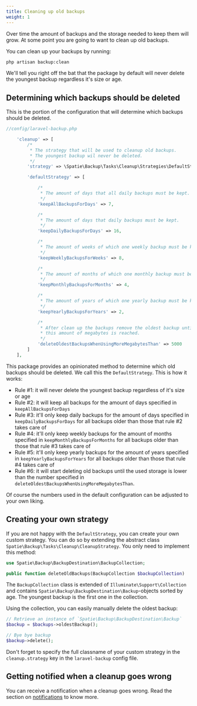 ```yaml
---
title: Cleaning up old backups
weight: 1
---
```


Over time the amount of backups and the storage needed to keep them will grow. At some point you are going to want to clean up old backups.

You can clean up your backups by running:

```bash
php artisan backup:clean
```

We'll tell you right off the bat that the package by default will never delete the youngest backup regardless it's size or age.

## Determining which backups should be deleted

This is the portion of the configuration that will determine which backups should be deleted.

```php
//config/laravel-backup.php

    'cleanup' => [
        /*
         * The strategy that will be used to cleanup old backups.
         * The youngest backup wil never be deleted.
         */
        'strategy' => \Spatie\Backup\Tasks\Cleanup\Strategies\DefaultStrategy::class,

        'defaultStrategy' => [

            /*
             * The amount of days that all daily backups must be kept.
             */
            'keepAllBackupsForDays' => 7,

            /*
             * The amount of days that daily backups must be kept.
             */
            'keepDailyBackupsForDays' => 16,

            /*
             * The amount of weeks of which one weekly backup must be kept.
             */
            'keepWeeklyBackupsForWeeks' => 8,

            /*
             * The amount of months of which one monthly backup must be kept.
             */
            'keepMonthlyBackupsForMonths' => 4,

            /*
             * The amount of years of which one yearly backup must be kept
             */
            'keepYearlyBackupsForYears' => 2,

            /*
             * After clean up the backups remove the oldest backup until
             * this amount of megabytes is reached.
             */
            'deleteOldestBackupsWhenUsingMoreMegabytesThan' => 5000
        ]
    ],
```

This package provides an opinionated method to determine which old backups should be deleted. We call this the `DefaultStrategy`. This is how it works:

- Rule #1: it will never delete the youngest backup regardless of it's size or age
- Rule #2: it will keep all backups for the amount of days specified in `keepAllBackupsForDays`
- Rule #3: it'll only keep daily backups for the amount of days specified in `keepDailyBackupsForDays` for all backups
older than those that rule #2 takes care of
- Rule #4: it'll only keep weekly backups for the amount of months specified in `keepMonthlyBackupsForMonths` for all backups older than those that rule #3 takes care of
- Rule #5: it'll only keep yearly backups for the amount of years specified in `keepYearlyBackupsForYears` for all backups older than those that rule #4 takes care of
- Rule #6: it will start deleting old backups until the used storage is lower than the number specified in `deleteOldestBackupsWhenUsingMoreMegabytesThan`.

Of course the numbers used in the default configuration can be adjusted to your own liking.

## Creating your own strategy

If you are not happy with the `DefaultStrategy`, you can create your own custom strategy. You can do so by extending the abstract class `Spatie\Backup\Tasks\Cleanup\CleanupStrategy`. You only need to implement this method:

```php
use Spatie\Backup\BackupDestination\BackupCollection;

public function deleteOldBackups(BackupCollection $backupCollection)
```

The `BackupCollection` class is extended of `Illuminate\Support\Collection` and contains `Spatie\Backup\BackupDestination\Backup`-objects sorted by age. The youngest backup is the first one in the collection.

Using the collection, you can easily manually delete the oldest backup:

```php
// Retrieve an instance of `Spatie\Backup\BackupDestination\Backup`
$backup = $backups->oldestBackup();

// Bye bye backup
$backup->delete();
```

Don't forget to specify the full classname of your custom strategy in the `cleanup.strategy` key in the `laravel-backup` config file.

## Getting notified when a cleanup goes wrong

You can receive a notification when a cleanup goes wrong. Read the section on  [notifications](/laravel-backup/v3/sending-notifications/overview) to know more.
